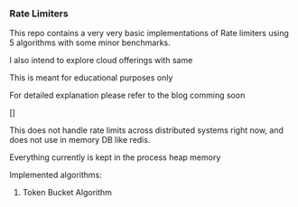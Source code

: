 ### Rate Limiters

This repo contains a very very basic implementations of Rate limiters using 5 algorithms 
with some minor benchmarks.

I also intend to explore cloud offerings with same

This is meant for educational purposes only

For detailed explanation please refer to the blog comming soon 

[]

This does not handle rate limits across distributed systems right now, and does not use in memory DB like redis. 

Everything currently is kept in the process heap memory

Implemented algorithms:

1. Token Bucket Algorithm

